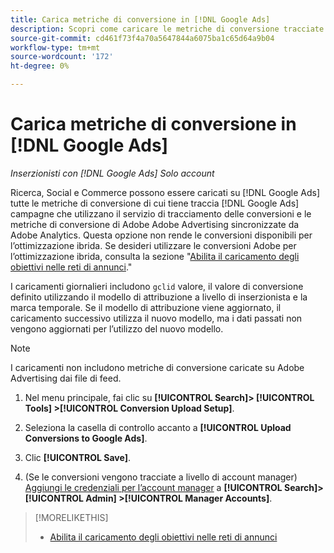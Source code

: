 ```yaml
---
title: Carica metriche di conversione in [!DNL Google Ads]
description: Scopri come caricare le metriche di conversione tracciate da Search, Social e Commerce in [!DNL Google Ads].
source-git-commit: cd461f73f4a70a5647844a6075ba1c65d64a9b04
workflow-type: tm+mt
source-wordcount: '172'
ht-degree: 0%

---
```


# Carica metriche di conversione in [!DNL Google Ads]

*Inserzionisti con [!DNL Google Ads] Solo account*

Ricerca, Social e Commerce possono essere caricati su [!DNL Google Ads] tutte le metriche di conversione di cui tiene traccia [!DNL Google Ads] campagne che utilizzano il servizio di tracciamento delle conversioni e le metriche di conversione di Adobe Adobe Advertising sincronizzate da Adobe Analytics. Questa opzione non rende le conversioni disponibili per l’ottimizzazione ibrida. Se desideri utilizzare le conversioni Adobe per l’ottimizzazione ibrida, consulta la sezione &quot;[Abilita il caricamento degli obiettivi nelle reti di annunci](objective-upload-to-networks.md).&quot;

I caricamenti giornalieri includono `gclid` valore, il valore di conversione definito utilizzando il modello di attribuzione a livello di inserzionista e la marca temporale. Se il modello di attribuzione viene aggiornato, il caricamento successivo utilizza il nuovo modello, ma i dati passati non vengono aggiornati per l’utilizzo del nuovo modello.

>[!NOTE]
>
>I caricamenti non includono metriche di conversione caricate su Adobe Advertising dai file di feed.

1. Nel menu principale, fai clic su **[!UICONTROL Search]> [!UICONTROL Tools] >[!UICONTROL Conversion Upload Setup]**.

1. Seleziona la casella di controllo accanto a **[!UICONTROL Upload Conversions to Google Ads]**.

1. Clic **[!UICONTROL Save]**.

1. (Se le conversioni vengono tracciate a livello di account manager) [Aggiungi le credenziali per l’account manager](/help/search-social-commerce/admin/manager-accounts.md) a **[!UICONTROL Search]> [!UICONTROL Admin] >[!UICONTROL Manager Accounts]**.

>[!MORELIKETHIS]
>
>* [Abilita il caricamento degli obiettivi nelle reti di annunci](objective-upload-to-networks.md)

